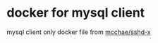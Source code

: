 # docker for mysql client
mysql client only docker file from [mcchae/sshd-x](https://github.com/mcchae/docker-sshd-x)
